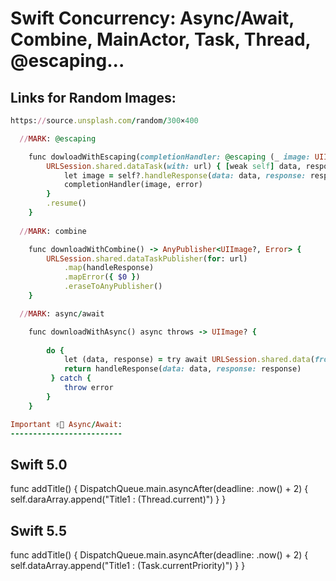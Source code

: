 Swift Concurrency: Async/Await, Combine, MainActor, Task, Thread, @escaping...
============

Links for Random Images: 
------------------------

```````````````````````ruby
https://source.unsplash.com/random/300×400

````````````````````````````````
 
```````````````````````ruby
  //MARK: @escaping

    func dowloadWithEscaping(completionHandler: @escaping (_ image: UIImage?, _ error: Error?) -> Void) {
        URLSession.shared.dataTask(with: url) { [weak self] data, response, error in
            let image = self?.handleResponse(data: data, response: response)
            completionHandler(image, error)
        }
        .resume()
    }
 
  //MARK: combine

    func downloadWithCombine() -> AnyPublisher<UIImage?, Error> {
        URLSession.shared.dataTaskPublisher(for: url)
            .map(handleResponse)
            .mapError({ $0 })
            .eraseToAnyPublisher()
    }

  //MARK: async/await

    func downloadWithAsync() async throws -> UIImage? {
        
        do {
            let (data, response) = try await URLSession.shared.data(from: url, delegate: nil)
            return handleResponse(data: data, response: response)
         } catch {
            throw error
        }
    }

Important ✌🏻 Async/Await: 
-------------------------

```````````````````````
Swift 5.0
----------

 func addTitle() {
        DispatchQueue.main.asyncAfter(deadline: .now() + 2) {
            self.daraArray.append("Title1 : \(Thread.current)")
        }
    }

Swift 5.5
----------

func addTitle() {
        DispatchQueue.main.asyncAfter(deadline: .now() + 2) {
            self.dataArray.append("Title1 : \(Task.currentPriority)")
        }
    }
